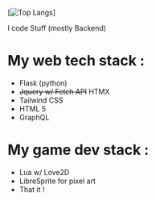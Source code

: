 [![Top Langs](https://github-readme-stats.vercel.app/api/top-langs/?username=Nonook-3352&layout=donut)]


I code Stuff (mostly Backend)


# My web tech stack :
- Flask (python)
- ~~Jquery w/ Fetch API~~ HTMX
- Tailwind CSS
- HTML 5
- GraphQL

# My game dev stack :
- Lua w/ Love2D
- LibreSprite for pixel art
- That it !
